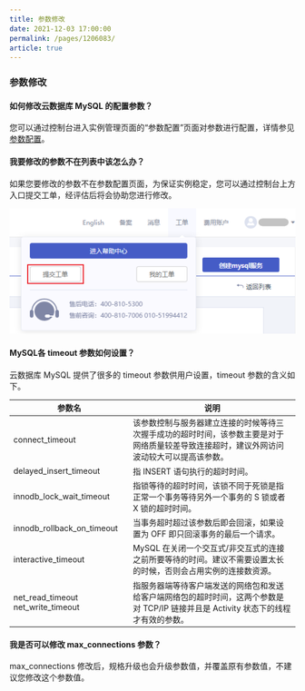 ```yaml
---
title: 参数修改
date: 2021-12-03 17:00:00
permalink: /pages/1206083/
article: true
---
```


### 参数修改

#### 如何修改云数据库 MySQL 的配置参数？

您可以通过控制台进入实例管理页面的“参数配置”页面对参数进行配置，详情参见 [参数配置](./../04.操作指南/06.参数配置.md)。

#### 我要修改的参数不在列表中该怎么办？

如果您要修改的参数不在参数配置页面，为保证实例稳定，您可以通过控制台上方入口提交工单，经评估后将会协助您进行修改。

![console_crm](./../pic/console_crm.png)

#### MySQL各 timeout 参数如何设置？

云数据库 MySQL 提供了很多的 timeout 参数供用户设置，timeout 参数的含义如下。

| 参数名                             | 说明                                                         |
| ---------------------------------- | ------------------------------------------------------------ |
| connect_timeout                    | 该参数控制与服务器建立连接的时候等待三次握手成功的超时时间，该参数主要是对于网络质量较差导致连接超时，建议外网访问波动较大可以提高该参数。 |
| delayed_insert_timeout             | 指 INSERT 语句执行的超时时间。                               |
| innodb_lock_wait_timeout           | 指锁等待的超时时间，该锁不同于死锁是指正常一个事务等待另外一个事务的 S 锁或者 X 锁的超时时间。 |
| innodb_rollback_on_timeout         | 当事务超时超过该参数后即会回滚，如果设置为 OFF 即只回滚事务的最后一个请求。 |
| interactive_timeout                | MySQL 在关闭一个交互式/非交互式的连接之前所要等待的时间。建议不需要设置太长的时候，否则会占用实例的连接数资源。 |
| net_read_timeout net_write_timeout | 指服务器端等待客户端发送的网络包和发送给客户端网络包的超时时间，这两个参数是对 TCP/IP 链接并且是 Activity 状态下的线程才有效的参数。 |

#### 我是否可以修改 max_connections 参数？

max_connections 修改后，规格升级也会升级参数值，并覆盖原有参数值，不建议您修改这个参数值。
